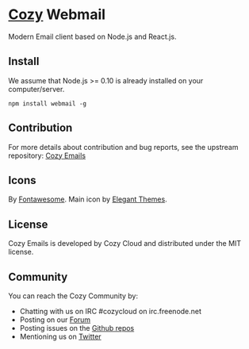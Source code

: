 # [Cozy](http://cozy.io) Webmail

Modern Email client based on Node.js and React.js.

## Install

We assume that Node.js >= 0.10 is already installed on your computer/server.

    npm install webmail -g

## Contribution


For more details about contribution and bug reports, see the upstream repository:
[Cozy Emails](https://github.com/cozy/cozy-emails)

## Icons

By [Fontawesome](http://fortawesome.github.io/Font-Awesome/).
Main icon by [Elegant Themes](http://www.elegantthemes.com/blog/freebie-of-the-week/beautiful-flat-icons-for-free).


## License

Cozy Emails is developed by Cozy Cloud and distributed under the MIT license.


## Community

You can reach the Cozy Community by:

* Chatting with us on IRC #cozycloud on irc.freenode.net
* Posting on our [Forum](https://groups.google.com/forum/?fromgroups#!forum/cozy-cloud)
* Posting issues on the [Github repos](https://github.com/mycozycloud/)
* Mentioning us on [Twitter](http://twitter.com/mycozycloud)
